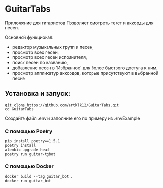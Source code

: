 # GuitarTabs

Приложение для гитаристов
Позволяет смотреть текст и аккорды для песен.

Основной функционал: 
- редактор музыкальных групп и песен,
- просмотр всех песен,
- просмотр всех песен исполнителя,
- поиск песен по названию, 
- добавление песен в 'Избранное' для более быстрого доступа к ним, 
- просмотр аппликатур аккордов, которые присутствуют в выбранной песне


## Установка и запуск:
```shell
git clone https://github.com/artklk12/GuitarTabs.git
cd GuitarTabs
```
Создайте файл .env и заполните его по примеру из .envExample 

### С помощью Poetry
```shell
pip install poetry==1.5.1
poetry install
alembic upgrade head
poetry run guitar-tgbot
```
### С помощью Docker
```shell
docker build --tag guitar_bot .
docker run guitar_bot
```
